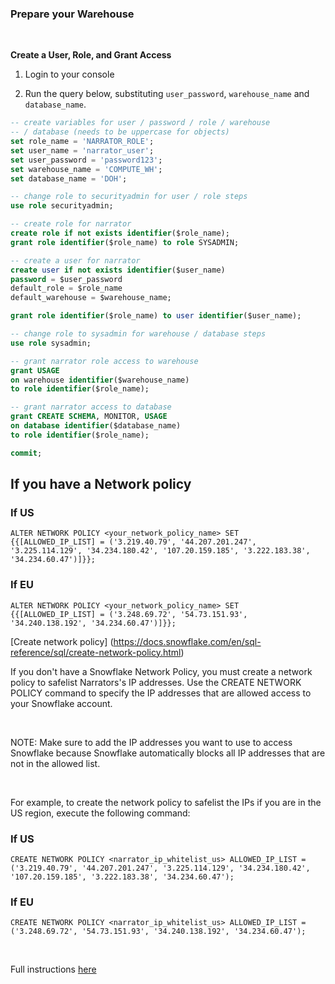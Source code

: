### Prepare your Warehouse


<br>

**Create a User, Role, and Grant Access**

1. Login to your console

2. Run the query below, substituting `user_password`, `warehouse_name` and `database_name`.

```sql
-- create variables for user / password / role / warehouse
-- / database (needs to be uppercase for objects)
set role_name = 'NARRATOR_ROLE';
set user_name = 'narrator_user';
set user_password = 'password123';
set warehouse_name = 'COMPUTE_WH';
set database_name = 'DOH';

-- change role to securityadmin for user / role steps
use role securityadmin;

-- create role for narrator
create role if not exists identifier($role_name);
grant role identifier($role_name) to role SYSADMIN;

-- create a user for narrator
create user if not exists identifier($user_name)
password = $user_password
default_role = $role_name
default_warehouse = $warehouse_name;

grant role identifier($role_name) to user identifier($user_name);

-- change role to sysadmin for warehouse / database steps
use role sysadmin;

-- grant narrator role access to warehouse
grant USAGE
on warehouse identifier($warehouse_name)
to role identifier($role_name);

-- grant narrator access to database
grant CREATE SCHEMA, MONITOR, USAGE
on database identifier($database_name)
to role identifier($role_name);

commit;

```



## If you have a Network policy

### If US

```
ALTER NETWORK POLICY <your_network_policy_name> SET {{[ALLOWED_IP_LIST] = ('3.219.40.79', '44.207.201.247', '3.225.114.129', '34.234.180.42', '107.20.159.185', '3.222.183.38', '34.234.60.47')]}};
```

### If EU

```
ALTER NETWORK POLICY <your_network_policy_name> SET {{[ALLOWED_IP_LIST] = ('3.248.69.72', '54.73.151.93', '34.240.138.192', '34.234.60.47')]}};
```



[Create network policy] (https://docs.snowflake.com/en/sql-reference/sql/create-network-policy.html)


If you don't have a Snowflake Network Policy, you must create a network policy to safelist Narrators's IP addresses. Use the CREATE NETWORK POLICY command to specify the IP addresses that are allowed access to your Snowflake account.

<br>


NOTE: Make sure to add the IP addresses you want to use to access Snowflake because Snowflake automatically blocks all IP addresses that are not in the allowed list.

<br>

For example, to create the network policy to safelist the IPs if you are in the US region, execute the following command:

### If US

```
CREATE NETWORK POLICY <narrator_ip_whitelist_us> ALLOWED_IP_LIST = ('3.219.40.79', '44.207.201.247', '3.225.114.129', '34.234.180.42', '107.20.159.185', '3.222.183.38', '34.234.60.47');
```

### If EU

```
CREATE NETWORK POLICY <narrator_ip_whitelist_us> ALLOWED_IP_LIST = ('3.248.69.72', '54.73.151.93', '34.240.138.192', '34.234.60.47');
```

<br>


Full instructions [here](doc:snowflake)

